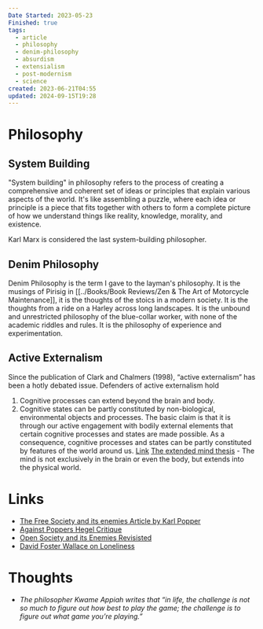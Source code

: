 ```yaml
---
Date Started: 2023-05-23
Finished: true
tags:
  - article
  - philosophy
  - denim-philosophy
  - absurdism
  - extensialism
  - post-modernism
  - science
created: 2023-06-21T04:55
updated: 2024-09-15T19:28
---
```

# Philosophy 



## System Building
"System building" in philosophy refers to the process of creating a comprehensive and coherent set of ideas or principles that explain various aspects of the world. It's like assembling a puzzle, where each idea or principle is a piece that fits together with others to form a complete picture of how we understand things like reality, knowledge, morality, and existence.

Karl Marx is considered the last system-building philosopher. 



## Denim Philosophy
Denim Philosophy is the term I gave to the layman's philosophy. It is the musings of Pirisig in [[../Books/Book Reviews/Zen & The Art of Motorcycle Maintenance]], it is the thoughts of the stoics in a modern society.  It is the thoughts from a ride on a Harley across long landscapes.  It is the unbound and unrestricted philosophy of the blue-collar worker, with none of the academic riddles and rules.  It is the philosophy of experience and experimentation. 


## Active Externalism 
Since the publication of Clark and Chalmers (1998), “active externalism” has been a hotly debated issue. Defenders of active externalism hold 
1) Cognitive processes can extend beyond the brain and body. 
2) Cognitive states can be partly constituted by non-biological, environmental objects and processes. 
The basic claim is that it is through our active engagement with bodily external elements that certain cognitive processes and states are made possible. As a consequence, cognitive processes and states can be partly constituted by features of the world around us. [Link](https://philarchive.org/archive/VICWIL)
[The extended mind thesis](https://en.wikipedia.org/wiki/Extended_mind_thesis) - The mind is not exclusively in the brain or even the body, but extends into the physical world. 

# Links
- [The Free Society and its enemies Article by Karl Popper](https://www.economist.com/democracy-in-america/2016/01/31/from-the-archives-the-open-society-and-its-enemies-revisited )
- [Against Poppers Hegel Critique](https://hegel.net/en/kaufmann1959.htm)
- [Open Society and its Enemies Revisisted](https://www.economist.com/democracy-in-america/2016/01/31/from-the-archives-the-open-society-and-its-enemies-revisited)
- [David Foster Wallace on Loneliness](https://www.youtube.com/watch?v=FCfpOugmd9E&ab_channel=Frontlinebreakthrough) 



# Thoughts 
- _The philosopher Kwame Appiah writes that “in life, the challenge is not so much to figure out how best to play the game; the challenge is to figure out what game you’re playing.”_


	